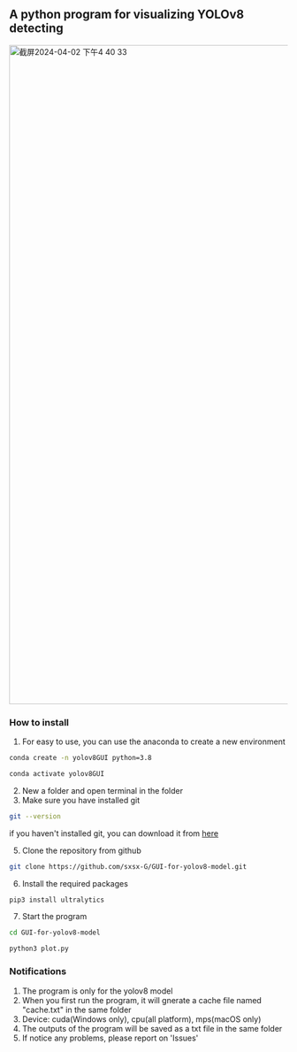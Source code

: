 ## A python program for visualizing YOLOv8 detecting

<img width="1192" alt="截屏2024-04-02 下午4 40 33" src="https://github.com/sxsx-G/Interface-for-yolov8-model-/assets/107988674/ca2e773d-1cf7-4927-9b6e-ed48c6838273">

### How to install
1. For easy to use, you can use the anaconda to create a new environment
```bash
conda create -n yolov8GUI python=3.8
```
```bash
conda activate yolov8GUI
```
2. New a folder and open terminal in the folder
3. Make sure you have installed git
```bash
git --version
```
if you haven't installed git, you can download it from [here](https://git-scm.com/downloads)

5. Clone the repository from github
```bash
git clone https://github.com/sxsx-G/GUI-for-yolov8-model.git
```
6. Install the required packages
```bash
pip3 install ultralytics
```
7. Start the program
```bash
cd GUI-for-yolov8-model
```
```bash
python3 plot.py
```
### Notifications
1. The program is only for the yolov8 model
2. When you first run the program, it will gnerate a cache file named "cache.txt" in the same folder
3. Device: cuda(Windows only), cpu(all platform), mps(macOS only)
4. The outputs of the program will be saved as a txt file in the same folder
5. If notice any problems, please report on 'Issues'

